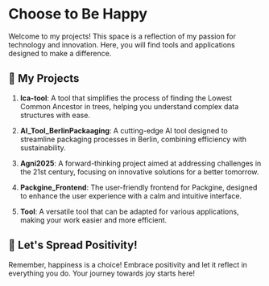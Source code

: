# Choose to Be Happy

Welcome to my projects! This space is a reflection of my passion for technology and innovation. Here, you will find tools and applications designed to make a difference.

## 🌼 My Projects

1. **lca-tool**: A tool that simplifies the process of finding the Lowest Common Ancestor in trees, helping you understand complex data structures with ease.
   
2. **AI_Tool_BerlinPackaaging**: A cutting-edge AI tool designed to streamline packaging processes in Berlin, combining efficiency with sustainability.

3. **Agni2025**: A forward-thinking project aimed at addressing challenges in the 21st century, focusing on innovative solutions for a better tomorrow.

4. **Packgine_Frontend**: The user-friendly frontend for Packgine, designed to enhance the user experience with a calm and intuitive interface.

5. **Tool**: A versatile tool that can be adapted for various applications, making your work easier and more efficient.

## 🌈 Let's Spread Positivity!

Remember, happiness is a choice! Embrace positivity and let it reflect in everything you do. Your journey towards joy starts here!
